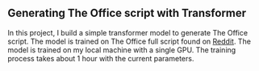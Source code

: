 ## Generating The Office script with Transformer

In this project, I build a simple transformer model to generate The Office script. The model is trained on The Office full script found on [Reddit](https://www.reddit.com/r/datasets/comments/b30288/every_line_from_every_episode_of_the_office/).
The model is trained on my local machine with a single GPU. The training process takes about 1 hour with the current parameters.
